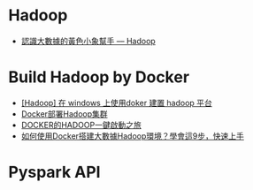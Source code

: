 # Hadoop
- [認識大數據的黃色小象幫手 –– Hadoop](https://www.inside.com.tw/article/4428-big-data-4-hadoop)

# Build Hadoop by Docker
- [[Hadoop] 在 windows 上使用doker 建置 hadoop 平台](https://medium.com/edward-hong-技術筆記/hadoop-在-windows-上使用doker-建置-hadoop-平台-8273ddc3ae2a)  
- [Docker部署Hadoop集群](https://www.itread01.com/content/1532607626.html)
- [DOCKER的HADOOP一鍵啟動之旅](http://paulfun.net/wordpress/?p=307)
- [如何使用Docker搭建大數據Hadoop環境？學會這9步，快速上手](https://kknews.cc/zh-tw/code/6o2qne3.html)

# Pyspark API


